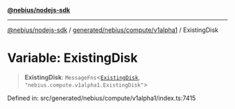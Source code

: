 [**@nebius/nodejs-sdk**](../../../../../README.md)

***

[@nebius/nodejs-sdk](../../../../../README.md) / [generated/nebius/compute/v1alpha1](../README.md) / ExistingDisk

# Variable: ExistingDisk

> **ExistingDisk**: `MessageFns`\<[`ExistingDisk`](../interfaces/ExistingDisk.md), `"nebius.compute.v1alpha1.ExistingDisk"`\>

Defined in: src/generated/nebius/compute/v1alpha1/index.ts:7415
